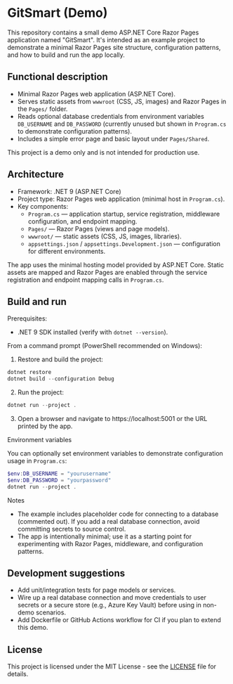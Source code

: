 # GitSmart (Demo)

This repository contains a small demo ASP.NET Core Razor Pages application named "GitSmart". It's intended as an example project to demonstrate a minimal Razor Pages site structure, configuration patterns, and how to build and run the app locally.

## Functional description

- Minimal Razor Pages web application (ASP.NET Core).
- Serves static assets from `wwwroot` (CSS, JS, images) and Razor Pages in the `Pages/` folder.
- Reads optional database credentials from environment variables `DB_USERNAME` and `DB_PASSWORD` (currently unused but shown in `Program.cs` to demonstrate configuration patterns).
- Includes a simple error page and basic layout under `Pages/Shared`.

This project is a demo only and is not intended for production use.

## Architecture

- Framework: .NET 9 (ASP.NET Core)
- Project type: Razor Pages web application (minimal host in `Program.cs`).
- Key components:
  - `Program.cs` — application startup, service registration, middleware configuration, and endpoint mapping.
  - `Pages/` — Razor Pages (views and page models).
  - `wwwroot/` — static assets (CSS, JS, images, libraries).
  - `appsettings.json` / `appsettings.Development.json` — configuration for different environments.

The app uses the minimal hosting model provided by ASP.NET Core. Static assets are mapped and Razor Pages are enabled through the service registration and endpoint mapping calls in `Program.cs`.

## Build and run

Prerequisites:

- .NET 9 SDK installed (verify with `dotnet --version`).

From a command prompt (PowerShell recommended on Windows):

1. Restore and build the project:

```powershell
dotnet restore
dotnet build --configuration Debug
```

2. Run the project:

```powershell
dotnet run --project .
```

3. Open a browser and navigate to https://localhost:5001 or the URL printed by the app.

Environment variables

You can optionally set environment variables to demonstrate configuration usage in `Program.cs`:

```powershell
$env:DB_USERNAME = "yourusername"
$env:DB_PASSWORD = "yourpassword"
dotnet run --project .
```

Notes

- The example includes placeholder code for connecting to a database (commented out). If you add a real database connection, avoid committing secrets to source control.
- The app is intentionally minimal; use it as a starting point for experimenting with Razor Pages, middleware, and configuration patterns.

## Development suggestions

- Add unit/integration tests for page models or services.
- Wire up a real database connection and move credentials to user secrets or a secure store (e.g., Azure Key Vault) before using in non-demo scenarios.
- Add Dockerfile or GitHub Actions workflow for CI if you plan to extend this demo.

## License

This project is licensed under the MIT License - see the [LICENSE](LICENSE) file for details.

